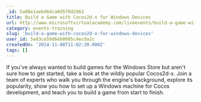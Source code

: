 ```yaml
---
_id: 5a88e1aebd6dca0d5f0d2862
title: Build a Game with Cocos2d-x for Windows Devices
url: http://www.microsoftvirtualacademy.com/liveevents/build-a-game-with-cocos2d-x-for-windows-devices
category: events-training
slug: 'build-a-game-with-cocos2d-x-for-windows-devices'
user_id: 5a83ce59d6eb0005c4ecda2c
createdOn: '2014-11-08T11:02:20.000Z'
tags: []
---
```


If you've always wanted to build games for the Windows Store but aren't sure how to get started, take a look at the wildly popular Cocos2d-x. Join a team of experts who walk you through the engine's background, explore its popularity, show you how to set up a Windows machine for Cocos development, and teach you to build a game from start to finish.
